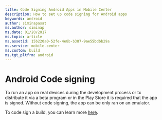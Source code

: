 ```yaml
---
title: Code Signing Android Apps in Mobile Center
description: How to set up code signing for Android apps
keywords: android
author: siminapasat
ms.author: siminap
ms.date: 01/20/2017
ms.topic: article
ms.assetid: 15b220a0-52fe-4e8b-b387-9ae55bdbb29a
ms.service: mobile-center
ms.custom: build
ms.tgt_pltfrm: android
---
```


# Android Code signing

To run an app on real devices during the development process or to distribute it via a beta program or in the Play Store it is required that the app is signed. Without code signing, the app can be only ran on an emulator.

To code sign a build, you can learn more [here](~/build/android/code-signing/setup.md).
